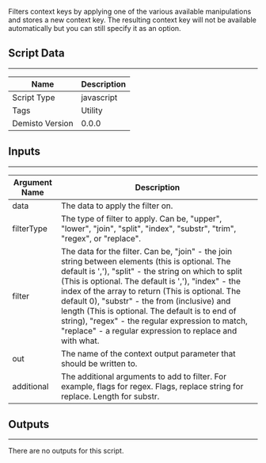 Filters context keys by applying one of the various available manipulations and stores a new context key. The resulting context key will not be available automatically but you can still specify it as an option.

## Script Data
---

| **Name** | **Description** |
| --- | --- |
| Script Type | javascript |
| Tags | Utility |
| Demisto Version | 0.0.0 |

## Inputs
---

| **Argument Name** | **Description** |
| --- | --- |
| data | The data to apply the filter on. |
| filterType | The type of filter to apply. Can be, "upper", "lower", "join", "split", "index", "substr", "trim", "regex", or "replace". |
| filter | The data for the filter. Can be, "join" - the join string between elements (this is optional. The default is ','), "split" - the string on which to split (This is optional. The default is ','), "index" - the index of the array to return (This is optional. The default 0), "substr" - the from (inclusive) and length (This is optional. The default is to end of string), "regex" - the regular expression to match, "replace" - a regular expression to replace and with what. |
| out | The name of the context output parameter that should be written to. |
| additional | The additional arguments to add to filter. For example, flags for regex. Flags, replace string for replace. Length for substr. |

## Outputs
---
There are no outputs for this script.
